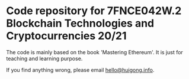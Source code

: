 # Code repository for 7FNCE042W.2 Blockchain Technologies and Cryptocurrencies 20/21

The code is mainly based on the book 'Mastering Ethereum'. It is just for teaching and learning purpose.

If you find anything wrong, please email hello@huigong.info.
